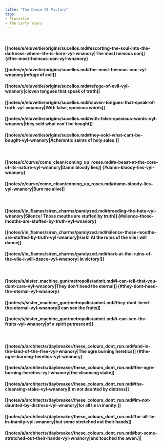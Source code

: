 ```yaml
---
title: "The Dance Of Victory"
tags:
- Eluveitie
- The Early Years
---
```

&nbsp;
#### [[notes/e/eluveitie/origins/sucellos.md#escorting-the-soul-into-the-darkness-where-life-is-born-vyl-wnanory|The most heinous con]] {#the-most-heinous-con-vyl-wnanory}
#### [[notes/e/eluveitie/origins/sucellos.md#the-most-heinous-con-vyl-wnanory|refuge of evil]]
#### [[notes/e/eluveitie/origins/sucellos.md#refuge-of-evil-vyl-wnanory|cloven tongues that speak of truth]]
#### [[notes/e/eluveitie/origins/sucellos.md#cloven-tongues-that-speak-of-truth-vyl-wnanory|With false, specious words]]
#### [[notes/e/eluveitie/origins/sucellos.md#with-false-specious-words-vyl-wnanory|they sold what can't be bought]]
#### [[notes/e/eluveitie/origins/sucellos.md#they-sold-what-cant-be-bought-vyl-wnanory|Acherontic saints of holy sales.]]
&nbsp;
#### [[notes/c/curve/come_clean/coming_up_roses.md#a-beast-at-the-core-of-its-nature-vyl-wnanory|Damn bloody lies]] {#damn-bloody-lies-vyl-wnanory}
#### [[notes/c/curve/come_clean/coming_up_roses.md#damn-bloody-lies-vyl-wnanory|Burn me alive]]
&nbsp;
#### [[notes/i/in_flames/siren_charms/paralyzed.md#breeding-the-hate-vyl-wnanory|Silence! Those mouths are stuffed by truth]] {#silence-those-mouths-are-stuffed-by-truth-vyl-wnanory}
#### [[notes/i/in_flames/siren_charms/paralyzed.md#silence-those-mouths-are-stuffed-by-truth-vyl-wnanory|Hark! At the ruins of the vile I will dance]]
#### [[notes/i/in_flames/siren_charms/paralyzed.md#hark-at-the-ruins-of-the-vile-i-will-dance-vyl-wnanory|  in victory!]]
&nbsp;
#### [[notes/s/sister_machine_gun/metropolis/admit.md#i-can-tell-that-you-dont-care-vyl-wnanory|They don't heed the eternal]] {#they-dont-heed-the-eternal-vyl-wnanory}
#### [[notes/s/sister_machine_gun/metropolis/admit.md#they-dont-heed-the-eternal-vyl-wnanory|I can see the fruits]]
#### [[notes/s/sister_machine_gun/metropolis/admit.md#i-can-see-the-fruits-vyl-wnanory|of a spirit putrescent]]
&nbsp;
#### [[notes/a/architects/daybreaker/these_colours_dont_run.md#and-in-the-land-of-the-free-vyl-wnanory|The ogre burning heretics]] {#the-ogre-burning-heretics-vyl-wnanory}
#### [[notes/a/architects/daybreaker/these_colours_dont_run.md#the-ogre-burning-heretics-vyl-wnanory|the cleansing stake]]
#### [[notes/a/architects/daybreaker/these_colours_dont_run.md#the-cleansing-stake-vyl-wnanory|I'm not daunted by distress]]
#### [[notes/a/architects/daybreaker/these_colours_dont_run.md#im-not-daunted-by-distress-vyl-wnanory|for all lie in inanity.]]
#### [[notes/a/architects/daybreaker/these_colours_dont_run.md#for-all-lie-in-inanity-vyl-wnanory|but some stretched out their hands]]
#### [[notes/a/architects/daybreaker/these_colours_dont_run.md#but-some-stretched-out-their-hands-vyl-wnanory|and touched the awen.]]
